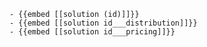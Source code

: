 	- {{embed [[solution (id)]]}}
	- {{embed [[solution id___distribution]]}}
	- {{embed [[solution id___pricing]]}}


